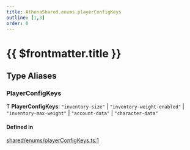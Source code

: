 ```yaml
---
title: AthenaShared.enums.playerConfigKeys
outline: [1,3]
order: 0
---
```


# {{ $frontmatter.title }}


## Type Aliases

### PlayerConfigKeys

Ƭ **PlayerConfigKeys**: ``"inventory-size"`` \| ``"inventory-weight-enabled"`` \| ``"inventory-max-weight"`` \| ``"account-data"`` \| ``"character-data"``

#### Defined in

[shared/enums/playerConfigKeys.ts:1](https://github.com/Stuyk/altv-athena/blob/8d130a5/src/core/shared/enums/playerConfigKeys.ts#L1)
